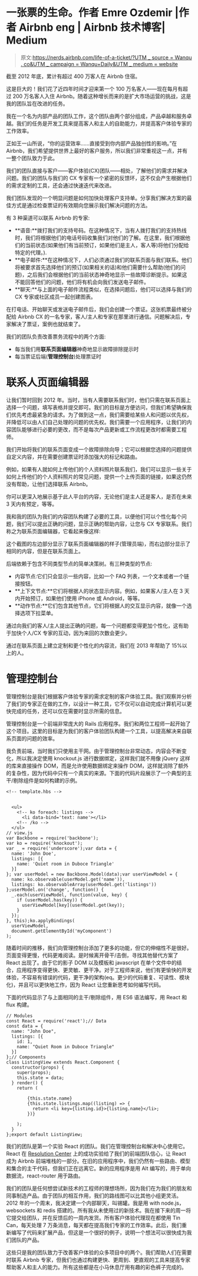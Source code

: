 # 一张票的生命。作者 Emre Ozdemir |作者 Airbnb eng | Airbnb 技术博客| Medium

> 原文:[https://nerds.airbnb.com/life-of-a-ticket/?UTM _ source = Wanqu . co&UTM _ campaign = Wanqu+Daily&UTM _ medium = website](https://nerds.airbnb.com/life-of-a-ticket/?utm_source=wanqu.co&utm_campaign=Wanqu+Daily&utm_medium=website)

截至 2012 年底，累计有超过 400 万客人在 Airbnb 住宿。

这是巨大的！我们花了近四年时间才迎来第一个 100 万名客人——现在每月有超过 200 万名客人入住 Airbnb。随着这种增长而来的是扩大市场运营的挑战，这是我的团队旨在改进的任务。

我在一个名为内部产品的团队工作，这个团队由两个部分组成，产品卓越和服务卓越。我们的任务是开发工具来提高客人和主人的自助能力，并提高客户体验专家的工作效率。

正如王一山所说，“你的运营效率……直接受到你内部产品独创性的影响。”在 Airbnb，我们希望提供世界上最好的客户服务，所以我们非常重视这一点，并有一整个团队致力于此。

我们的团队直接与客户——客户体验(CX)团队——相处，了解他们的需求并解决问题。我们的团队与我们的 CX 专家有一个紧密的反馈环，这不仅会产生根据他们的需求定制的工具，还会通过快速迭代来改进。

我们团队发现的一个明显问题是如何加快处理客户支持单。分享我们解决方案的最佳方式是通过检查票证的有效期向您展示我们解决问题的方法。



有 3 种渠道可以联系 Airbnb 的专家:

*   **语音:**拨打我们的支持号码。在这种情况下，当有人拨打我们的支持热线时，我们将根据他们的电话号码收集我们对他们的了解。在这里，我们根据他们的当前状态(如果他们有当前预订，如果他们是主人，客人等)将他们分配给特定的代理。).
*   **电子邮件:**在这种情况下，人们必须通过我们的联系页面与我们联系。他们将被要求首先选择他们的预订(如果相关的话)和他们需要什么帮助(他们的问题)，之后我们会根据他们的当前状态神奇地显示一些故障诊断提示。如果这不能回答他们的问题，他们将有机会向我们发送电子邮件。
*   **聊天:**与上面的电子邮件流程类似，在选择问题后，他们可以选择与我们的 CX 专家或社区成员一起创建图表。

在打电话、开始聊天或发送电子邮件后，我们会创建一个票证。这张机票最终被分配给 Airbnb CX 的一名专家，客人/主人和专家在那里进行通信。问题解决后，专家解决了票证，案例也就结束了。

我们的团队负责改善票务流程中的两个方面:

*   每当我们用**联系页面编辑器**神奇地显示故障排除提示时
*   每当票证后端(**管理控制台**)处理票证时

# 联系人页面编辑器

让我们暂时回到 2012 年。当时，当有人需要联系我们时，他们只需在联系页面上选择一个问题，填写表格并提交即可。我们的目标是方便访问，但我们希望确保我们优先考虑最紧急的请求。为了做到这一点，我们需要给某些人和问题以优先权，并降低可以由人们自己处理的问题的优先权。我们需要一个应用程序，让我们的内容团队能够进行必要的更改，而不是每次产品更新或工作流程更改时都需要工程师。

我们开始将我们的联系页面变成一个故障排除向导；它可以根据您选择的问题提供自定义内容，并在需要创建票证时添加强大的标记和路由。

例如，如果有人就如何上传他们的个人资料照片联系我们，我们可以显示一些关于如何上传他们的个人资料照片的常见问题，提供一个上传页面的链接，如果这仍然没有帮助，让他们选择联系 Airbnb。

你可以更深入地展示基于此人平台的内容，无论他们是主人还是客人，是否在未来 3 天内有预定，等等。

我和我的团队为我们的内容团队构建了必要的工具，以便他们可以个性化每个问题，我们可以提出正确的问题，显示正确的帮助内容，让您与 CX 专家联系。我们称之为联系页面编辑器，它看起来像这样:



这个截图的左边部分显示了联系页面编辑器的样子(管理员端)，而右边部分显示了相同的内容，但是在联系页面上。

后端依赖于包含不同类型节点的简单决策树。有三种类型的节点:

*   内容节点:它们只会显示一些内容，比如一个 FAQ 列表，一个文本或者一个链接按钮。
*   **上下文节点:**它们将根据人的状态显示内容。例如，如果客人/主人在 3 天内开始预订，如果他们使用 iPhone 或 Android，等等。
*   **动作节点:**它们包含其他节点，它们将根据人的交互显示内容，就像一个选择选项下拉菜单。

通过向我们的客人/主人提出正确的问题，每一个问题都变得更加个性化，这有助于加快个人/CX 专家的互动，因为来回的次数会更少。

通过在联系页面上建立定制和更个性化的内容流，我们在 2013 年帮助了 15%以上的人。

# 管理控制台

管理控制台是我们根据客户体验专家的需求定制的客户体验工具。我们观察并分析了我们的专家正在做的工作，以设计一种工具，它不仅可以自动完成计算机可以更快完成的任务，还可以仅在需要时显示所需的信息。



管理控制台是一个前端非常庞大的 Rails 应用程序。我们和两位工程师一起开始了这个项目。这里的目标是为我们的客户体验团队构建一个工具，以提高解决来自联系页面的问题的效率。

我负责前端，当时我们只使用主干网。由于管理控制台非常动态，内容会不断变化，所以我决定使用 knockout.js 进行数据绑定，这样我们就不用像 jQuery 这样的库来直接操作 DOM，而是允许使用数据绑定来操作 DOM，这样就消除了额外的复杂性，因为代码中只有一个真实的来源。下面的代码片段展示了一个典型的主干/剔除组件是如何构建的示例。

```
<!-- template.hbs -->

  
  <ul>
    <!-- ko foreach: listings -->
      <li data-bind='text: name'></li>
    <!-- /ko -->
  </ul>
// view.js
var Backbone = require('backbone');
var ko = require('knockout');
var _ = require('underscore');var data = {
  name: 'John Doe',
  listings: [{
    name: 'Quiet room in Duboce Triangle' 
  }]
}; var userModel = new Backbone.Model(data);var userViewModel = {
  name: ko.observable(userModel.get('name')),
  listings: ko.observableArray(userModel.get('listings'))
};userModel.on('change', function() {
  _.each(userViewModel, function(value, key) {
    if (userModel.has(key)) {
      userViewModel[key](userModel.get(key));
    }
  });
}, this);ko.applyBindings(
  userViewModel,
  document.getElementById('myComponent')
);
```

随着时间的推移，我们向管理控制台添加了更多的功能，但它的伸缩性不是很好。页面变得更慢，代码更难阅读。是时候离开骨干/击倒，寻找其他替代方案了 React 出现了。由于它的影子 DOM 以及模板和 javascript 在单个文件中的结合，应用程序变得更快、更灵敏、更干净。对于工程师来说，他们有更愉快的开发体验，不容易有错误的代码，更干净的架构(eq。更少的代码重复、可读性、模块化)，并且可以更快地工作，因为 React 让您重新思考如何编写代码。

下面的代码显示了与上面相同的主干/剔除组件，用 ES6 语法编写，用 React 和 flux 构建。

```
// Modules
const React = require('react');// Data
const data = {
  name: "John Doe",
  listings: [{
    id: 1,
    name: "Quiet Room in Duboce Triangle"
  }]
};// Components
class ListingView extends React.Component {
  constructor(props) {
    super(props);
    this.state = data;
  } render() {
    return (
      
        {this.state.name} 
        {this.state.listings.map((listing) => {
          return <li key={listing.id}>{listing.name}</li>;
        })}
      
    );
  }
};export default ListingView;
```

我们的团队是第一个实验 React 的团队。我们在管理控制台和解决中心使用它。React 在 [Resolution Center](https://www.airbnb.com/support/article/767) 上的成功实验给了我们的前端团队信心，让 React 成为 Airbnb 前端堆栈的一部分。在旧的应用程序中，我们仍然有一些路由、模型和集合的主干代码，但我们正在远离它。新的应用程序是用 Alt 编写的，用于单向数据流，react-router 用于路由。

我们的团队是任何想尝试新技术的工程师的理想场所，因为我们在为我们的朋友和同事制造产品。由于团队的相互作用，我们的路线图可以比其他小组更灵活。2012 年的一个周末，我决定建一个内部聊天，叫锡罐。我是用 with node.js，websockets 和 redis 搭建的。所有我从未使用过的新技术。我在接下来的周一将它提交给团队，并在反馈后的一周内发货。所有客户体验代理现在都使用 Tin Can，每天处理 7 万条消息，每天都在提高我们专家的工作效率。此后，我们重新编写了代码来扩展产品，但这是一个很好的例子，说明一个想法可以很快成为我们团队的产品。

这些只是我的团队致力于改善客户体验的众多项目中的两个。我们帮助人们在需要时联系 Airbnb 专家，但我们也通过构建更快、更周到、更直观的工具来提高专家帮助客人和主人的能力。所有这些都是在小马休息厅用有趣的彩色裤子完成的。





